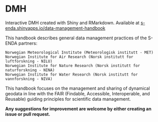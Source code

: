 # DMH

Interactive DMH created with Shiny and RMarkdown. Available at [s-enda.shinyapps.io/data-management-handbook](https://s-enda.shinyapps.io/data-management-handbook/)

This handbook describes general data management practices of the S-ENDA partners:

    Norwegian Meteorological Institute (Meteorologisk institutt - MET)
    Norwegian Institute for Air Research (Norsk institutt for luftforskning - NILU)
    Norwegian Institute for Nature Research (Norsk institutt for naturforskning - NINA)
    Norwegian Institute for Water Research (Norsk institutt for vannforskning - NIVA)

This handbook focuses on the management and sharing of dynamical geodata in line with the FAIR (Findable, Accessible, Interoperable, and Reusable) guiding principles for scientific data management.

**Any suggestions for improvement are welcome by either creating an issue or pull request.**


